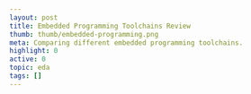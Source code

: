 ```yaml
---
layout: post
title: Embedded Programming Toolchains Review
thumb: thumb/embedded-programming.png
meta: Comparing different embedded programming toolchains.  
highlight: 0
active: 0
topic: eda
tags: []
---
```



